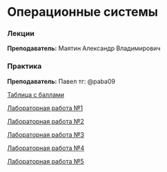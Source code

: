 # Операционные системы		

### Лекции

**Преподаватель:**  Маятин Александр Владимирович 


### Практика

**Преподаватель:** 	Павел тг: @paba09

[Таблица с баллами](https://docs.google.com/spreadsheets/d/1uag_OJ2smbooZUJgssABU_BBirNQqOEG5VZKZ4fBf2g/edit#gid=0)


[Лабораторная работа №1](https://drive.google.com/file/d/17HjJAvL2e7M-nG1rCXWqsk3D9exDT7n9/view?usp=sharing)

[Лабораторная работа №2](https://drive.google.com/file/d/1mQpumAwZi8xgLuGATJLb4qLEnIvtDmBC/view?usp=sharing)

[Лабораторная работа №3](https://drive.google.com/file/d/1w0zV8BOM_U3gCNPcmqbi3YMrJwMnUuIp/view?usp=sharing)

[Лабораторная работа №4](https://drive.google.com/file/d/1w0zV8BOM_U3gCNPcmqbi3YMrJwMnUuIp/view?usp=sharing)

[Лабораторная работа №5](https://drive.google.com/file/d/1s60dVV1s1zbZwdo6UK5SCx42yb96OqJs/view?usp=sharing)
